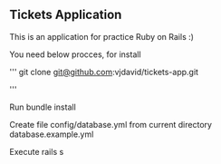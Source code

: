 ## Tickets Application

This is an application for practice Ruby on Rails :)

You need below procces, for install

'''
git clone git@github.com:vjdavid/tickets-app.git

'''

Run bundle install

Create file config/database.yml from current directory database.example.yml

Execute rails s


